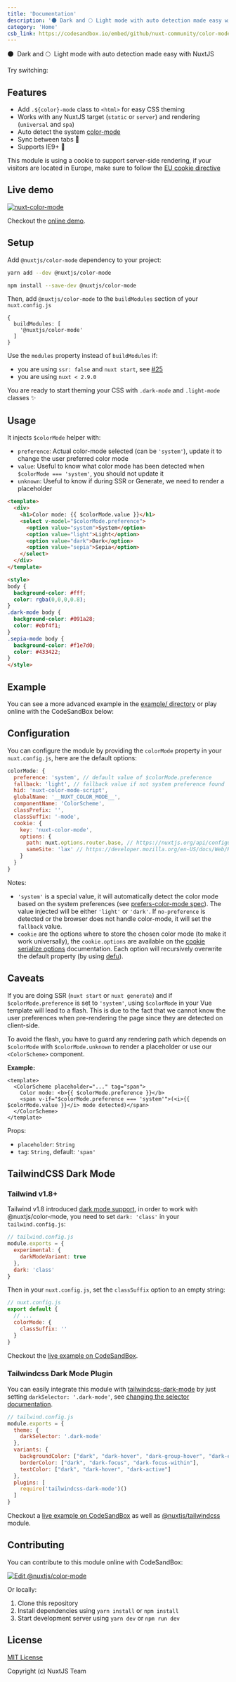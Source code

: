 ```yaml
---
title: 'Documentation'
description: '🌑 Dark and 🌕 Light mode with auto detection made easy with NuxtJS'
category: 'Home'
csb_link: https://codesandbox.io/embed/github/nuxt-community/color-mode-module/tree/master/?autoresize=1&fontsize=14&hidenavigation=1&module=%2Fexample%2Fpages%2Findex.vue&theme=dark&view=preview
---
```


🌑 &nbsp;Dark and 🌕 &nbsp;Light mode with auto detection made easy with NuxtJS

<p class="flex items-center">Try switching: &nbsp;<app-color-switcher class="inline-flex ml-2"></app-color-switcher></p>

## Features

- Add `.${color}-mode` class to `<html>` for easy CSS theming
- Works with any NuxtJS target (`static` or `server`) and rendering (`universal` and `spa`)
- Auto detect the system [color-mode](https://drafts.csswg.org/mediaqueries-5/#descdef-media-prefers-color-mode)
- Sync between tabs 🔄
- Supports IE9+ 👴

<alert>

This module is using a cookie to support server-side rendering, if your visitors are located in Europe, make sure to follow the [EU cookie directive](https://en.wikipedia.org/wiki/HTTP_cookie#EU_cookie_directive)

</alert>

## Live demo

[![nuxt-color-mode](https://user-images.githubusercontent.com/904724/79349768-f09cf080-7f36-11ea-93bb-20fae8c94811.gif)](https://color-mode.nuxtjs.app/)

Checkout the <a href="https://color-mode.nuxtjs.app">online demo</a>.

## Setup

Add `@nuxtjs/color-mode` dependency to your project:

<code-group>
  <code-block label="Yarn" active>

  ```bash
  yarn add --dev @nuxtjs/color-mode
  ```

  </code-block>
  <code-block label="NPM">

  ```bash
  npm install --save-dev @nuxtjs/color-mode
  ```

  </code-block>
</code-group>

Then, add `@nuxtjs/color-mode` to the `buildModules` section of your `nuxt.config.js`

```js{}[nuxt.config.js]
{
  buildModules: [
    '@nuxtjs/color-mode'
  ]
}
```

<alert>

Use the `modules` property instead of `buildModules` if:
- you are using `ssr: false` and `nuxt start`, see [#25](https://github.com/nuxt-community/color-mode-module/issues/25#issuecomment-692567237)
- you are using `nuxt < 2.9.0`

</alert>

You are ready to start theming your CSS with `.dark-mode` and `.light-mode` classes ✨

## Usage

It injects `$colorMode` helper with:
- `preference`: Actual color-mode selected (can be `'system'`), update it to change the user preferred color mode
- `value`: Useful to know what color mode has been detected when `$colorMode === 'system'`, you should not update it
- `unknown`: Useful to know if during SSR or Generate, we need to render a placeholder

```html
<template>
  <div>
    <h1>Color mode: {{ $colorMode.value }}</h1>
    <select v-model="$colorMode.preference">
      <option value="system">System</option>
      <option value="light">Light</option>
      <option value="dark">Dark</option>
      <option value="sepia">Sepia</option>
    </select>
  </div>
</template>

<style>
body {
  background-color: #fff;
  color: rgba(0,0,0,0.8);
}
.dark-mode body {
  background-color: #091a28;
  color: #ebf4f1;
}
.sepia-mode body {
  background-color: #f1e7d0;
  color: #433422;
}
</style>
```

## Example

You can see a more advanced example in the [example/ directory](https://github.com/nuxt-community/color-mode-module/tree/master/example) or play online with the CodeSandBox below:

<code-sandbox :src="csb_link"></code-sandbox>


## Configuration

You can configure the module by providing the `colorMode` property in your `nuxt.config.js`, here are the default options:

```js
colorMode: {
  preference: 'system', // default value of $colorMode.preference
  fallback: 'light', // fallback value if not system preference found
  hid: 'nuxt-color-mode-script',
  globalName: '__NUXT_COLOR_MODE__',
  componentName: 'ColorScheme',
  classPrefix: '',
  classSuffix: '-mode',
  cookie: {
    key: 'nuxt-color-mode',
    options: {
      path: nuxt.options.router.base, // https://nuxtjs.org/api/configuration-router#base
      sameSite: 'lax' // https://developer.mozilla.org/en-US/docs/Web/HTTP/Headers/Set-Cookie/SameSite
    }
  }
}
```

Notes:
- `'system'` is a special value, it will automatically detect the color mode based on the system preferences (see [prefers-color-mode spec](https://drafts.csswg.org/mediaqueries-5/#descdef-media-prefers-color-mode)). The value injected will be either `'light'` or `'dark'`. If `no-preference` is detected or the browser does not handle color-mode, it will set the `fallback` value.
- `cookie` are the options where to store the chosen color mode (to make it work universally), the `cookie.options` are available on the [cookie serialize options](https://www.npmjs.com/package/cookie#options-1) documentation. Each option will recursively overwrite the default property (by using [defu](https://github.com/nuxt-contrib/defu)).

## Caveats

If you are doing SSR (`nuxt start` or `nuxt generate`) and if `$colorMode.preference` is set to `'system'`, using `$colorMode` in your Vue template will lead to a flash. This is due to the fact that we cannot know the user preferences when pre-rendering the page since they are detected on client-side.

To avoid the flash, you have to guard any rendering path which depends on `$colorMode` with `$colorMode.unknown` to render a placeholder or use our `<ColorScheme>` component.

**Example:**

```vue
<template>
  <ColorScheme placeholder="..." tag="span">
    Color mode: <b>{{ $colorMode.preference }}</b>
    <span v-if="$colorMode.preference === 'system'">(<i>{{ $colorMode.value }}</i> mode detected)</span>
  </ColorScheme>
</template>
```

Props:
- `placeholder`: `String`
- `tag`: `String`,  default: `'span'`

## TailwindCSS Dark Mode

### Tailwind v1.8+

Tailwind v1.8 introduced [dark mode support](https://github.com/tailwindlabs/tailwindcss/pull/2279), in order to work with @nuxtjs/color-mode, you need to set `dark: 'class'` in your `tailwind.config.js`:

```js
// tailwind.config.js
module.exports = {
  experimental: {
    darkModeVariant: true
  },
  dark: 'class'
}
```

Then in your `nuxt.config.js`, set the `classSuffix` option to an empty string:

```js
// nuxt.config.js
export default {
  // ...
  colorMode: {
    classSuffix: ''
  }
}
```

Checkout the [live example on CodeSandBox](https://codesandbox.io/s/nuxt-dark-tailwindcss-vxfuj).

### Tailwindcss Dark Mode Plugin

You can easily integrate this module with [tailwindcss-dark-mode](https://github.com/ChanceArthur/tailwindcss-dark-mode) by just setting `darkSelector: '.dark-mode'`, see [changing the selector documentation](https://github.com/ChanceArthur/tailwindcss-dark-mode#changing-the-selector).

```js
// tailwind.config.js
module.exports = {
  theme: {
    darkSelector: '.dark-mode'
  },
  variants: {
    backgroundColor: ["dark", "dark-hover", "dark-group-hover", "dark-even", "dark-odd"],
    borderColor: ["dark", "dark-focus", "dark-focus-within"],
    textColor: ["dark", "dark-hover", "dark-active"]
  },
  plugins: [
    require('tailwindcss-dark-mode')()
  ]
}
```

Checkout a [live example on CodeSandBox](https://codesandbox.io/s/nuxt-dark-tailwindcss-17g2j?file=/pages/index.vue) as well as [@nuxtjs/tailwindcss](https://github.com/nuxt-community/tailwindcss-module) module.

## Contributing

You can contribute to this module online with CodeSandBox:

[![Edit @nuxtjs/color-mode](https://codesandbox.io/static/img/play-codesandbox.svg)](https://codesandbox.io/s/github/nuxt-community/color-mode-module/tree/master/?fontsize=14&hidenavigation=1&theme=dark)

Or locally:

1. Clone this repository
2. Install dependencies using `yarn install` or `npm install`
3. Start development server using `yarn dev` or `npm run dev`

## License

[MIT License](https://github.com/nuxt-community/color-mode-module/blob/master/LICENSE)

Copyright (c) NuxtJS Team
